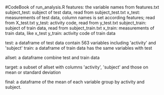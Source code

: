 #CodeBook of run_analysis.R
features: the variable names from features.txt
subject_test: subject of test data, read from subject_test.txt
x_test: measurements of test data, column names is set according features; read from X_test.txt
y_test: activity code, read from y_test.txt
subject_train: subject of train data, read from subject_train.txt
x_train: measurements of train data, like x_test
y_train: activity code of train data

test: a dataframe of test data contain 563 variables including 'activity' and 'subject'
train: a dataframe of train data has the same variables with test

allset: a dataframe combine test and train data

target: a subset of allset with columns 'activity', 'subject' and those on mean or standard deviation

final: a dataframe of the mean of each variable group by activity and subject.
